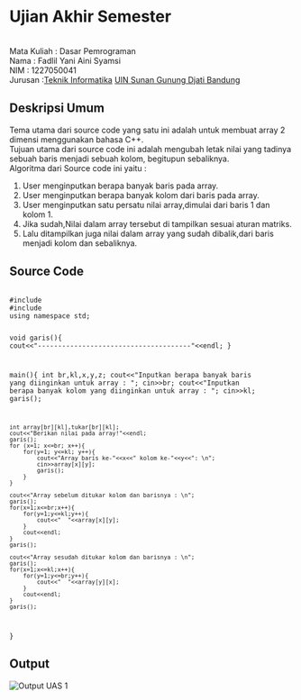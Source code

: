# Ujian Akhir Semester 
<br>Mata Kuliah 	: Dasar Pemrograman
<br> Nama		: Fadlil Yani Aini Syamsi
<br>NIM		:	1227050041
<br>Jurusan		:[Teknik Informatika](http://if.uinsgd.ac.id/) [UIN Sunan Gunung Djati Bandung](https://uinsgd.ac.id/) 

## Deskripsi Umum
Tema utama dari source code yang satu ini adalah untuk membuat array 2 dimensi menggunakan bahasa C++.<br>
Tujuan utama dari source code ini adalah mengubah letak nilai yang tadinya sebuah baris menjadi sebuah kolom, begitupun sebaliknya.</br>
Algoritma dari Source code ini yaitu : <br>
<ol>
<li>User menginputkan berapa banyak baris pada array.</li>
<li>User menginputkan berapa banyak kolom dari baris pada array.</li>
<li>User menginputkan satu persatu nilai array,dimulai dari baris 1 dan kolom 1.</li>
<li>Jika sudah,Nilai dalam array tersebut di tampilkan sesuai aturan matriks.</li>
<li>Lalu ditampilkan juga nilai dalam array yang sudah dibalik,dari baris menjadi kolom dan sebaliknya.</li>
</ol>

## Source Code
<code>
#include <iostream>
#include <conio.h>
using namespace std;

void garis(){
	cout<<"--------------------------------------"<<endl;
}

main(){
	int br,kl,x,y,z;
	cout<<"Inputkan berapa banyak baris yang diinginkan untuk array : ";
	cin>>br;
	cout<<"Inputkan berapa banyak kolom yang diinginkan untuk array : ";
	cin>>kl;
	garis();
	
	int array[br][kl],tukar[br][kl]; 
    cout<<"Berikan nilai pada array!"<<endl;
    garis();
    for (x=1; x<=br; x++){
    	for(y=1; y<=kl; y++){
    		cout<<"Array baris ke-"<<x<<" kolom ke-"<<y<<": \n";
    		cin>>array[x][y];
    		garis();
		}
	}
	
	cout<<"Array sebelum ditukar kolom dan barisnya : \n";
	garis();
	for(x=1;x<=br;x++){
		for(y=1;y<=kl;y++){
			cout<<"  "<<array[x][y];
		}
		cout<<endl;
	}
	garis();
	
	cout<<"Array sesudah ditukar kolom dan barisnya : \n";
	garis();
	for(x=1;x<=kl;x++){
		for(y=1;y<=br;y++){
			cout<<"  "<<array[y][x];
		}
		cout<<endl;
	}
	garis();
}
</code>

## Output
![Output UAS 1](https://user-images.githubusercontent.com/113232952/209470761-b0b9ac07-c4ad-4553-8436-1f777da0f3fd.png)
